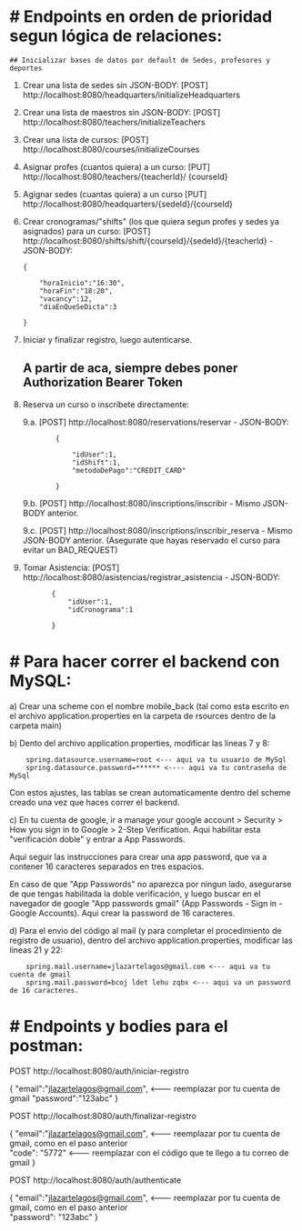  # # Endpoints en orden de prioridad segun lógica de relaciones:

    ## Inicializar bases de datos por default de Sedes, profesores y deportes

 1. Crear una lista de sedes sin JSON-BODY: [POST] http://localhost:8080/headquarters/initializeHeadquarters

 2. Crear una lista de maestros sin JSON-BODY: [POST] http://localhost:8080/teachers/initializeTeachers 

 3. Crear una lista de cursos: [POST] http://localhost:8080/courses/initializeCourses 

 4. Asignar profes (cuantos quiera) a un curso: [PUT] http://localhost:8080/teachers/{teacherId}/
 {courseId} 

 5. Agignar sedes (cuantas quiera) a un curso [PUT] http://localhost:8080/headquarters/{sedeId}/{courseId} 

 6. Crear cronogramas/"shifts" (los que quiera segun profes y sedes ya asignados) para un curso: [POST] http://localhost:8080/shifts/shift/{courseId}/{sedeId}/{teacherId} - JSON-BODY:

        {

            "horaInicio":"16:30", 
            "horaFin":"18:20",
            "vacancy":12,
            "diaEnQueSeDicta":3

        }

 8. Iniciar y finalizar registro, luego autenticarse.

    ## A partir de aca, siempre debes poner Authorization Bearer Token

 9. Reserva un curso o inscribete directamente:

    9.a. [POST] http://localhost:8080/reservations/reservar - JSON-BODY:

                {

                    "idUser":1,
                    "idShift":1,
                    "metodoDePago":"CREDIT_CARD"

                }
    
     9.b. [POST] http://localhost:8080/inscriptions/inscribir - Mismo JSON-BODY anterior.
    
     9.c. [POST] http://localhost:8080/inscriptions/inscribir_reserva - Mismo JSON-BODY anterior. (Asegurate que hayas reservado el curso para evitar un BAD_REQUEST)

 11. Tomar Asistencia: [POST] http://localhost:8080/asistencias/registrar_asistencia - JSON-BODY:
           
                {
                    "idUser":1,
                    "idCronograma":1
        
                }

 # # Para hacer correr el backend con MySQL:
 
 a) Crear una scheme con el nombre mobile_back (tal como esta escrito en el archivo application.properties en la carpeta de rsources dentro de la carpeta main)
 
 b) Dento del archivo application.properties, modificar las lineas 7 y 8: 
 
        spring.datasource.username=root <--- aqui va tu usuario de MySql
        spring.datasource.password=****** <---- aqui va tu contraseña de MySql
        
   Con estos ajustes, las tablas se crean automaticamente dentro del scheme creado una vez que haces correr el backend.
    
c) En tu cuenta de google, ir a manage your google account > Security > How you sign in to Google > 2-Step Verification. Aqui habilitar esta "verificación doble" y entrar a App Passwords.

   Aqui seguir las instrucciones para crear una app password, que va a contener 16 caracteres separados en tres espacios. 
   
   En caso de que "App Passwords" no aparezca por ningun lado, asegurarse de que tengas habilitada la doble verificación, y luego buscar en el navegador de google "App passwords gmail" 
   (App Passwords - Sign in - Google Accounts). Aqui crear la password de 16 caracteres.
   
d) Para el envio del código al mail (y para completar el procedimiento de registro de usuario), dentro del archivo application.properties, modificar las lineas 21 y 22:

        spring.mail.username=jlazartelagos@gmail.com <--- aqui va tu cuenta de gmail
        spring.mail.password=bcoj ldet lehu zqbx <--- aqui va un password de 16 caracteres.

# # Endpoints y bodies para el postman:

 POST http://localhost:8080/auth/iniciar-registro
 
 {
    "email":"jlazartelagos@gmail.com", <--- reemplazar por tu cuenta de gmail
    "password":"123abc"
}

POST http://localhost:8080/auth/finalizar-registro

{
    "email":"jlazartelagos@gmail.com", <--- reemplazar por tu cuenta de gmail, como en el paso anterior    
    "code": "5772" <--- reemplazar con el código que te llego a tu correo de gmail
}

POST http://localhost:8080/auth/authenticate

{
    "email":"jlazartelagos@gmail.com",  <--- reemplazar por tu cuenta de gmail, como en el paso anterior  
    "password": "123abc"
}
